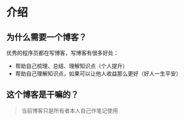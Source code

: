 # 介绍

## 为什么需要一个博客？

优秀的程序员都在写博客，写博客有很多好处：

- 帮助自己梳理、总结、理解知识点（个人提升）
- 帮助自己理解知识点，如果可以让他人收益那么更好（好人一生平安）

## 这个博客是干嘛的？

> 当前博客只是所有者本人自己作笔记使用
